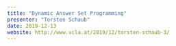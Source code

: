 ```yaml
---
title: "Dynamic Answer Set Programming"
presenter: "Torsten Schaub"
date: 2019-12-13
website: http://www.vcla.at/2019/12/torsten-schaub-3/
---
```


<!--
Custom content goes here.
-->